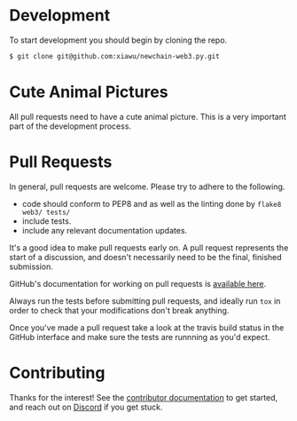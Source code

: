 # Development

To start development you should begin by cloning the repo.

```bash
$ git clone git@github.com:xiawu/newchain-web3.py.git
```


# Cute Animal Pictures

All pull requests need to have a cute animal picture.  This is a very important
part of the development process.


# Pull Requests

In general, pull requests are welcome.  Please try to adhere to the following.

- code should conform to PEP8 and as well as the linting done by `flake8 web3/ tests/`
- include tests.
- include any relevant documentation updates.

It's a good idea to make pull requests early on.  A pull request represents the
start of a discussion, and doesn't necessarily need to be the final, finished
submission.

GitHub's documentation for working on pull requests is [available here](https://help.github.com/articles/about-pull-requests/).

Always run the tests before submitting pull requests, and ideally run `tox` in
order to check that your modifications don't break anything.

Once you've made a pull request take a look at the travis build status in the
GitHub interface and make sure the tests are runnning as you'd expect.

# Contributing

Thanks for the interest! See the [contributor documentation][contribute]
to get started, and reach out on [Discord][discord] if you get stuck.

[contribute]: https://web3py.readthedocs.io/en/latest/contributing.html
[discord]: https://discord.gg/GHryRvPB84
